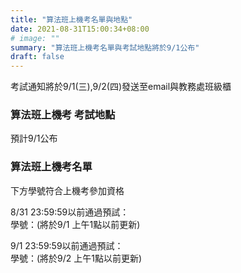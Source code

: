 ```yaml
---
title: "算法班上機考名單與地點"
date: 2021-08-31T15:00:34+08:00
# image: ""
summary: "算法班上機考名單與考試地點將於9/1公布"
draft: false
---
```

考試通知將於9/1(三),9/2(四)發送至email與教務處班級櫃

### 算法班上機考 考試地點

預計9/1公布

### 算法班上機考名單

下方學號符合上機考參加資格

8/31 23:59:59以前通過預試：   
學號：(將於9/1 上午1點以前更新)

9/1 23:59:59以前通過預試：   
學號：(將於9/2 上午1點以前更新)


